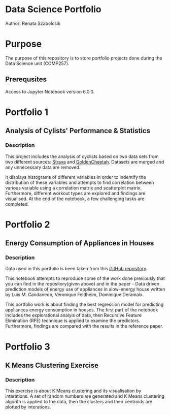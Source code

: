 Data Science Portfolio 
===

Author: Renata Szabolcsik

# Purpose

The purpose of this repository is to store portfolio projects done during the Data Science unit (COMP257). 


## Prerequsites

Access to Jupyter Notebook version 6.0.0.


# Portfolio 1


## Analysis of Cylists' Performance & Statistics


### Description

This project includes the analysis of cyclists based on two data sets from two different sources: [Strava](https://www.strava.com) and [GoldenCheetah](https://www.goldencheetah.org). Datasets are merged and any unnecessary data are removed.

It displays histograms of different variables in order to indentify the distribution of these variables and attempts to find correlation between various variable using a correlation matrix and scatterplot matrix. Furthermore, different workout types are explored and findings are visualised. At the end of the notebook, a few challenging tasks are completed.


# Portfolio 2


## Energy Consumption of Appliances in Houses

### Description

Data used in this portfolio is been taken from this [GitHub repository](https://github.com/LuisM78/Appliances-energy-prediction-data). 

This notebook attempts to reproduce some of the work done previously that you can find in the repository(given above) and in the paper - Data driven prediction models of energy use of appliances in alow-energy house written by Luis M. Candanedo, Véronique Feldheim, Dominique Deramaix.

This portfolio work is about finding the best regression model for predicting appliances energy consumption in houses. The first part of the notebook includes the explorational analyis of data, then Recursive Feature Elimination (RFE) technique is applied to examine the predictors. Furthermore, findings are compared with the results in the reference paper.


# Portfolio 3


## K Means Clustering Exercise

### Description

This exercise is about K Means clustering and its visualisation by interations. A set of random numbers are generated and K Means clustering algorith is applied to the data, then the clusters and their centroids are plotted by interations.
